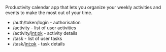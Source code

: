 Productivity calendar app that lets you organize your weekly activities and events to make the most out of your time.

- /auth/token/login - authorisation
- /activity - list of user activities
- /activity/<int:pk> - activity details
- /task - list of user tasks
- /task/<int:pk> - task details
